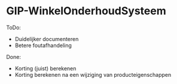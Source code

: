 # GIP-WinkelOnderhoudSysteem
ToDo:

- Duidelijker documenteren
- Betere foutafhandeling

Done:

- Korting (juist) berekenen
- Korting berekenen na een wijziging van producteigenschappen
